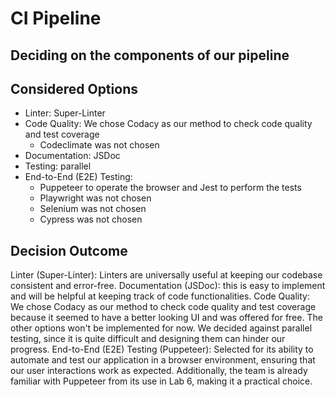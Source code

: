 # CI Pipeline

## Deciding on the components of our pipeline

## Considered Options

* Linter: Super-Linter
* Code Quality: We chose Codacy as our method to check code quality and test coverage
  * Codeclimate was not chosen
* Documentation: JSDoc
* Testing: parallel
* End-to-End (E2E) Testing:
  * Puppeteer to operate the browser and Jest to perform the tests
  * Playwright was not chosen
  * Selenium was not chosen
  * Cypress was not chosen


## Decision Outcome

Linter (Super-Linter): Linters are universally useful at keeping our codebase consistent and error-free.
Documentation (JSDoc): this is easy to implement and will be helpful at keeping track of code functionalities.
Code Quality: We chose Codacy as our method to check code quality and test coverage because it seemed to have a better looking UI and was offered for free.
The other options won't be implemented for now.
We decided against parallel testing, since it is quite difficult and designing them can hinder our progress.
End-to-End (E2E) Testing (Puppeteer): Selected for its ability to automate and test our application in a browser environment, ensuring that our user interactions work as expected. Additionally, the team is already familiar with Puppeteer from its use in Lab 6, making it a practical choice.
